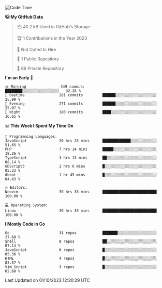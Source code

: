 
<!--START_SECTION:waka-->
![Code Time](http://img.shields.io/badge/Code%20Time-4%2C075%20hrs%2050%20mins-blue)

**🐱 My GitHub Data** 

> 📦 40.2 kB Used in GitHub's Storage 
 > 
> 🏆 1 Contributions in the Year 2023
 > 
> 🚫 Not Opted to Hire
 > 
> 📜 1 Public Repository 
 > 
> 🔑 89 Private Repository 
 > 
**I'm an Early 🐤** 

```text
🌞 Morning                349 commits         ████████░░░░░░░░░░░░░░░░░   32.28 % 
🌆 Daytime                281 commits         ██████░░░░░░░░░░░░░░░░░░░   25.99 % 
🌃 Evening                271 commits         ██████░░░░░░░░░░░░░░░░░░░   25.07 % 
🌙 Night                  180 commits         ████░░░░░░░░░░░░░░░░░░░░░   16.65 % 
```


📊 **This Week I Spent My Time On** 

```text
💬 Programming Languages: 
JavaScript               20 hrs 28 mins      █████████████░░░░░░░░░░░░   51.65 % 
PHP                      7 hrs 14 mins       █████░░░░░░░░░░░░░░░░░░░░   18.26 % 
TypeScript               3 hrs 13 mins       ██░░░░░░░░░░░░░░░░░░░░░░░   08.14 % 
GDScript3                2 hrs 6 mins        █░░░░░░░░░░░░░░░░░░░░░░░░   05.33 % 
dbout                    1 hr 45 mins        █░░░░░░░░░░░░░░░░░░░░░░░░   04.43 % 

🔥 Editors: 
Neovim                   39 hrs 38 mins      █████████████████████████   100.00 % 

💻 Operating System: 
Linux                    39 hrs 38 mins      █████████████████████████   100.00 % 
```

**I Mostly Code in Go** 

```text
Go                       31 repos            ███████░░░░░░░░░░░░░░░░░░   27.68 % 
Shell                    8 repos             ██░░░░░░░░░░░░░░░░░░░░░░░   07.14 % 
JavaScript               6 repos             █░░░░░░░░░░░░░░░░░░░░░░░░   05.36 % 
HTML                     4 repos             █░░░░░░░░░░░░░░░░░░░░░░░░   03.57 % 
Vim Script               3 repos             █░░░░░░░░░░░░░░░░░░░░░░░░   02.68 % 
```




 Last Updated on 01/10/2023 12:20:29 UTC
<!--END_SECTION:waka-->
